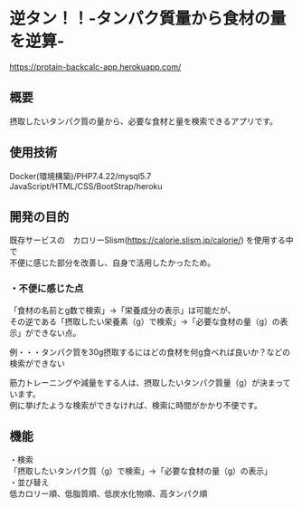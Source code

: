 # 逆タン！！-タンパク質量から食材の量を逆算-
https://protain-backcalc-app.herokuapp.com/

## 概要
摂取したいタンパク質の量から、必要な食材と量を検索できるアプリです。

## 使用技術
Docker(環境構築)/PHP7.4.22/mysql5.7  
JavaScript/HTML/CSS/BootStrap/heroku

## 開発の目的
既存サービスの　カロリーSlism(https://calorie.slism.jp/calorie/) を使用する中で  
不便に感じた部分を改善し、自身で活用したかったため。

### ・不便に感じた点
「食材の名前とg数で検索」→「栄養成分の表示」は可能だが、  
その逆である「摂取したい栄養素（g）で検索」→「必要な食材の量（g）の表示」ができない点。

例・・・タンパク質を30g摂取するにはどの食材を何g食べれば良いか？などの検索ができない

筋力トレーニングや減量をする人は、摂取したいタンパク質量（g）が決まっています。  
例に挙げたような検索ができなければ、検索に時間がかかり不便です。

## 機能
・検索  
「摂取したいタンパク質（g）で検索」→「必要な食材の量（g）の表示」  
・並び替え  
低カロリー順、低脂質順、低炭水化物順、高タンパク順

